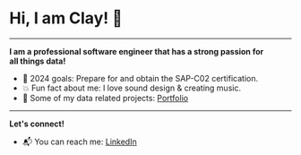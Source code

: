 **<h1>Hi, I am Clay! <span class="wave">👋</span></h1>**

______________

**I am a professional software engineer that has a strong passion for <br>
all things data!**

- 📗 2024 goals: Prepare for and obtain the SAP-C02 certification.
- 💥 Fun fact about me: I love sound design & creating music. 
- 💼 Some of my data related projects: <a href="https://github.com/claydoers/Portfolio">Portfolio</a>

_______________

**Let's connect!**
- 📬 You can reach me: <a href="https://www.linkedin.com/in/clay-doerschlag-674540124/">LinkedIn</a>

<!---
claydoers/claydoers is a ✨ special ✨ repository because its `README.md` (this file) appears on your GitHub profile.
You can click the Preview link to take a look at your changes.
--->
